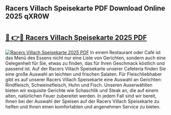 ## Racers Villach Speisekarte PDF Download Online 2025 qXR0W

# <h2><a href="http://gcam2au.nevu.top/?p=Racers+Villach+Speisekarte">🔗 👉🔴 Racers Villach Speisekarte 2025 PDF</a></h2>

[![Racers Villach Speisekarte 2025 PDF](https://i.imgur.com/dBaPXMq.png)](http://gcam2au.nevu.top/?p=Racers+Villach+Speisekarte)
In einem Restaurant oder Café ist das Menü des Essens nicht nur eine Liste von Gerichten, sondern auch eine Gelegenheit für Sie, etwas zu finden, das für Ihren Geschmack köstlich und passend ist. Auf der Racers Villach Speisekarte unserer Cafeteria finden Sie eine große Auswahl an leichten und frischen Salaten. Für Fleischliebhaber gibt es auf unserer Racers Villach Speisekarte eine Auswahl an Gerichten: Rindfleisch, Schweinefleisch, Huhn und Fisch. Unseren Auserwählten bieten wir exquisite Gerichte wie Schaschlik und Steak an, die auf einem alten, natürlichen Feuer zubereitet werden. In jedem Fall sind wir bereit, Ihnen bei der Auswahl der Speisen auf der Racers Villach Speisekarte zu helfen und Ihnen einen komfortablen und angenehmen Service zu bieten.
